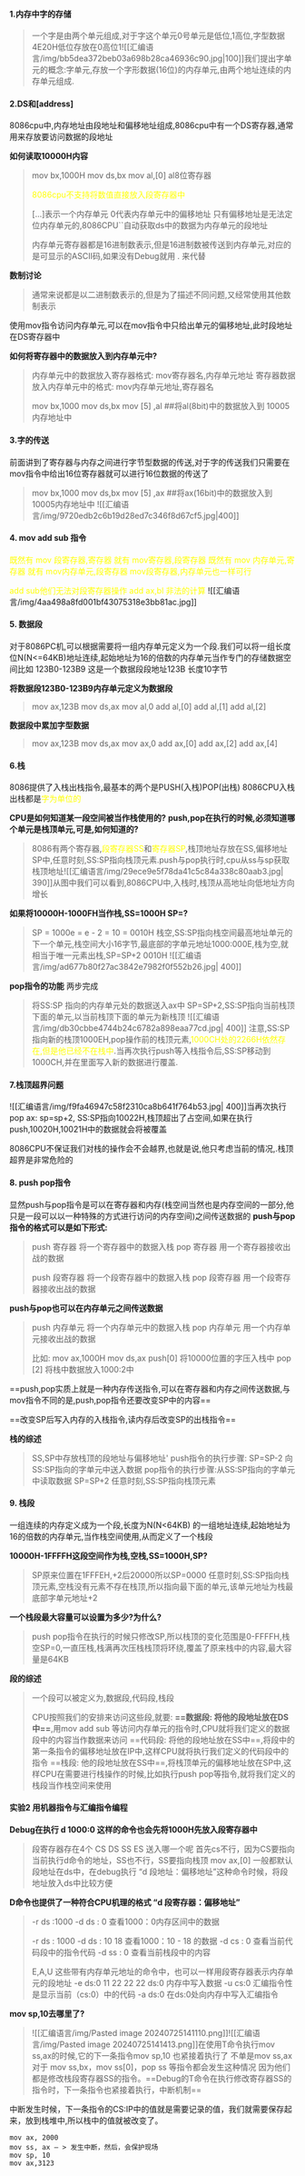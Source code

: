 #### 1.内存中字的存储
>一个字是由两个单元组成,对于字这个单元0号单元是低位,1高位,字型数据4E20H低位存放在0高位1![[汇编语言/img/bb5dea372beb03a698b28ca46936c90.jpg|100]]我们提出字单元的概念:字单元,存放一个字形数据(16位)的内存单元,由两个地址连续的内存单元组成.

#### 2.DS和\[address]
8086cpu中,内存地址由段地址和偏移地址组成,8086cpu中有一个DS寄存器,通常用来存放要访问数据的段地址

**如何读取10000H内容**
>mov bx,1000H
>mov ds,bx
>mov al,\[0]    al8位寄存器
>
><font color = yellow>8086cpu不支持将数值直接放入段寄存器中</font> 
>
>\[...]表示一个内存单元 0代表内存单元中的偏移地址  只有偏移地址是无法定位内存单元的,8086CPU``自动获取ds中的数据为内存单元的段地址
>
>内存单元寄存器都是16进制数表示,但是16进制数被传送到内存单元,对应的是可显示的ASCII码,如果没有Debug就用 . 来代替

**数制讨论**
>通常来说都是以二进制数表示的,但是为了描述不同问题,又经常使用其他数制表示

使用mov指令访问内存单元,可以在mov指令中只给出单元的偏移地址,此时段地址在DS寄存器中

**如何将寄存器中的数据放入到内存单元中?**
>内存单元中的数据放入寄存器格式: mov寄存器名,内存单元地址
>寄存器数据放入内存单元中的格式: mov内存单元地址,寄存器名
>
>mov bx,1000
>mov ds,bx
>mov \[5] ,al  ##将al(8bit)中的数据放入到 10005内存地址中

#### 3.字的传送
前面讲到了寄存器与内存之间进行字节型数据的传送,对于字的传送我们只需要在mov指令中给出16位寄存器就可以进行16位数据的传送了
>mov bx,1000
>mov ds,bx
>mov \[5] ,ax  ##将ax(16bit)中的数据放入到 10005内存地址中
![[汇编语言/img/9720edb2c6b19d28ed7c346f8d67cf5.jpg|400]]
#### 4. mov add sub 指令
<font color=yellow>既然有 mov 段寄存器,寄存器 就有 mov寄存器,段寄存器
既然有 mov 内存单元,寄存器 就有 mov内存单元,段寄存器
mov段寄存器,内存单元也一样可行

add sub他们无法对段寄存器操作
add ax,bl 非法的计算</font>
![[汇编语言/img/4aa498a8fd001bf43075318e3bb81ac.jpg]]

#### 5. 数据段
对于8086PC机,可以根据需要将一组内存单元定义为一个段.我们可以将一组长度位N(N<=64KB)地址连续,起始地址为16的倍数的内存单元当作专门的存储数据空间比如
123B0-123B9 这是一个数据段段地址123B 长度10字节

**将数据段123B0-123B9内存单元定义为数据段**
>mov ax,123B
>mov ds,ax
>mov al,0
>add al,\[0]
>add al,\[1]
>add al,\[2]

**数据段中累加字型数据**
>mov ax,123B
>mov ds,ax
>mov ax,0
>add ax,\[0]
>add ax,\[2]
>add ax,\[4]

#### 6.栈
8086提供了入栈出栈指令,最基本的两个是PUSH(入栈)POP(出栈) 
8086CPU入栈出栈都是<font color = yellow>字为单位的</font>

**CPU是如何知道某一段空间被当作栈使用的?**
**push,pop在执行的时候,必须知道哪个单元是栈顶单元,可是,如何知道的?**
>8086有两个寄存器,<font color = yellow>段寄存器SS</font>和<font color = yellow>寄存器SP</font>,栈顶地址存放在SS,偏移地址SP中,任意时刻,SS:SP指向栈顶元素.push与pop执行时,cpu从ss与sp获取栈顶地址![[汇编语言/img/29ece9e5f78da41c5c84a338c80aab3.jpg| 390]]从图中我们可以看到,8086CPU中,入栈时,栈顶从高地址向低地址方向增长

**如果将10000H-1000FH当作栈,SS=1000H SP=?**
>SP = 1000e = e - 2 = 10 = 0010H
>栈空,SS:SP指向栈空间最高地址单元的下一个单元,栈空间大小16字节,最底部的字单元地址1000:000E,栈为空,就相当于唯一元素出栈,SP=SP+2 0010H
![[汇编语言/img/ad677b80f27ac3842e7982f0f552b26.jpg| 400]]

**pop指令的功能**
两步完成
>将SS:SP 指向的内存单元处的数据送入ax中
>SP=SP+2,SS:SP指向当前栈顶下面的单元,以当前栈顶下面的单元为新栈顶
![[汇编语言/img/db30cbbe4744b24c6782a898eaa77cd.jpg| 400]]
 注意,SS:SP指向新的栈顶1000EH,pop操作前的栈顶元素,<font color = yellow>1000CH处的2266H依然存在,但是他已经不在栈中</font>.当再次执行push等入栈指令后,SS:SP移动到1000CH,并在里面写入新的数据进行覆盖.

#### 7.栈顶超界问题
![[汇编语言/img/f9fa46947c58f2310ca8b641f764b53.jpg| 400]]当再次执行pop ax: sp=sp+2, SS:SP指向10022H,栈顶超出了占空间,如果在执行push,10020H,10021H中的数据就会将被覆盖

8086CPU不保证我们对栈的操作会不会越界,也就是说,他只考虑当前的情况,.栈顶超界是非常危险的

#### 8. push pop指令
显然push与pop指令是可以在寄存器和内存(栈空间当然也是内存空间的一部分,他只是一段可以以一种特殊的方式进行访问的内存空间)之间传送数据的
**push与pop指令的格式可以是如下形式:**
>push 寄存器    将一个寄存器中的数据入栈
>pop   寄存器    用一个寄存器接收出战的数据
>
>push 段寄存器    将一个段寄存器中的数据入栈
>pop   段寄存器    用一个段寄存器接收出战的数据

**push与pop也可以在内存单元之间传送数据**
>push 内存单元    将一个内存单元中的数据入栈
>pop   内存单元    用一个内存单元接收出战的数据
>
>比如:
>mov ax,1000H
>mov ds,ax
>push\[0]    将10000位置的字压入栈中
>pop \[2]    将栈中数据放入1000:2中

==push,pop实质上就是一种内存传送指令,可以在寄存器和内存之间传送数据,与mov指令不同的是,push,pop指令还要改变SP中的内容==

==改变SP后写入内存的入栈指令,读内存后改变SP的出栈指令==

**栈的综述**
>SS,SP中存放栈顶的段地址与偏移地址'
>push指令的执行步骤: SP=SP-2 向SS:SP指向的字单元中送入数据
>pop指令的执行步骤:从SS:SP指向的字单元中读取数据 SP=SP+2
>任意时刻,SS:SP指向栈顶元素
>

#### 9. 栈段
一组连续的内存定义成为一个段,长度为N(N<64KB) 的一组地址连续,起始地址为16的倍数的内存单元,当作栈空间使用,从而定义了一个栈段

**10000H-1FFFFH这段空间作为栈,空栈,SS=1000H,SP?**
> SP原来位置在1FFFEH,+2后20000所以SP=0000
> 任意时刻,SS:SP指向栈顶元素,空栈没有元素不存在栈顶,所以指向最下面的单元,该单元地址为栈最底部字单元地址+2

**一个栈段最大容量可以设置为多少?为什么?**
>push pop指令在执行的时候只修改SP,所以栈顶的变化范围是0-FFFFH,栈空SP=0,一直压栈,栈满再次压栈栈顶将环绕,覆盖了原来栈中的内容,最大容量是64KB

**段的综述**
>一个段可以被定义为,数据段,代码段,栈段
>
>CPU按照我们的安排来访问这些段,就要:
>**==数据段: 将他的段地址放在DS中==**,用mov add sub 等访问内存单元的指令时,CPU就将我们定义的数据段中的内容当作数据来访问
>==代码段: 将他的段地址放在SS中==,将段中的第一条指令的偏移地址放在IP中,这样CPU就将执行我们定义的代码段中的指令
>==栈段: 他的段地址放在SS中==,将栈顶单元的偏移地址放在SP中,这样CPU在需要进行栈操作的时候,比如执行push pop等指令,就将我们定义的栈段当作栈空间来使用

#### 实验2 用机器指令与汇编指令编程

**Debug在执行 d 1000:0 这样的命令也会先将1000H先放入段寄存器中**
>段寄存器存在4个 CS DS SS ES 送入哪一个呢
>首先cs不行，因为CS要指向当前执行d命令的地址，SS也不行，SS要指向栈顶
>mov ax,\[0] 一般都默认段地址在ds中，在debug执行 “d 段地址：偏移地址”这种命令时候，将段地址放入ds中比较方便

**D命令也提供了一种符合CPU机理的格式 “d 段寄存器：偏移地址”**
> -r ds
> :1000
> -d ds : 0       查看1000：0内存区间中的数据
> 
> -r ds
> : 1000
> -d ds : 10 18    查看1000：10 - 18 的数据
> -d cs : 0      查看当前代码段中的指令代码
> -d ss : 0      查看当前栈段中的内容
> 
> E,A,U 这些带有内存单元地址的命令中，也可以一样用段寄存器表示内存单元的段地址
> -e ds:0 11 22 22 22   ds:0 内存中写入数据
> -u cs:0      汇编指令性是显示当前（cs:0）中的代码
> -a ds:0    在ds:0处向内存中写入汇编指令


**mov sp,10去哪里了?**
>![[汇编语言/img/Pasted image 20240725141110.png]]![[汇编语言/img/Pasted image 20240725141413.png]]在使用T命令执行mov ss,ax的时候,它的下一条指令mov sp,10 也紧接着执行了
>不单是mov ss,ax 对于 mov ss,bx，mov ss\[0]，pop ss 等指令都会发生这种情况
>因为他们都是修改栈段寄存器SS的指令。==Debug的T命令在执行修改寄存器SS的指令时，下一条指令也紧接着执行，中断机制==

中断发生时候，下一条指令的CS:IP中的值就是需要记录的值，我们就需要保存起来，放到栈堆中,所以栈中的值就被改变了。
```
mov ax, 2000
mov ss, ax – > 发生中断，然后，会保护现场
mov sp, 10
mov ax,3123
```
